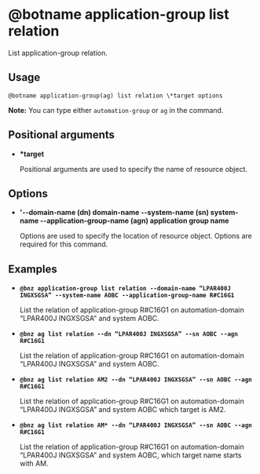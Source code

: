 # @botname application-group list relation

List application-group relation.

## Usage

`@botname application-group(ag) list relation \*target options`

**Note:** You can type either `automation-group` or `ag` in the command.

## Positional arguments

-   **\*target**

    Positional arguments are used to specify the name of resource object.


## Options

-   **'--domain-name \(dn\) domain-name --system-name \(sn\) system-name --application-group-name \(agn\) application group name**

    Options are used to specify the location of resource object. Options are required for this command.


## Examples

-   **`@bnz application-group list relation --domain-name “LPAR400J INGXSGSA” --system-name AOBC --application-group-name R#C16G1`**

    List the relation of application-group R\#C16G1 on automation-domain “LPAR400J INGXSGSA” and system AOBC.

-   **`@bnz ag list relation --dn “LPAR400J INGXSGSA” --sn AOBC --agn R#C16G1`**

    List the relation of application-group R\#C16G1 on automation-domain “LPAR400J INGXSGSA” and system AOBC.

-   **`@bnz ag list relation AM2 --dn “LPAR400J INGXSGSA” --sn AOBC --agn R#C16G1`**

    List the relation of application-group R\#C16G1 on automation-domain “LPAR400J INGXSGSA” and system AOBC which target is AM2.

-   **`@bnz ag list relation AM* --dn “LPAR400J INGXSGSA” --sn AOBC --agn R#C16G1`**

    List the relation of application-group R\#C16G1 on automation-domain “LPAR400J INGXSGSA” and system AOBC, which target name starts with AM.


